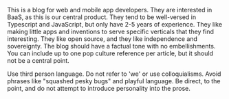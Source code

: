 This is a blog for web and mobile app developers. They are interested in BaaS, as this is our central product. They tend to be well-versed in Typescript and JavaScript, but only have 2-5 years of experience. They like making little apps and inventions to serve specific verticals that they find interesting. They like open source, and they like independence and sovereignty. The blog should have a factual tone with no embellishments. You can include up to one pop culture reference per article, but it should not be a central point.

Use third person language. Do not refer to 'we' or use colloquialisms. Avoid phrases like "squashed pesky bugs" and playful language. Be direct, to the point, and do not attempt to introduce personality into the prose.
